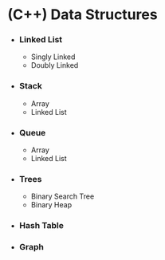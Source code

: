# (C++) Data Structures

- ### Linked List
  - Singly Linked 
  - Doubly Linked
- ### Stack
    - Array 
    - Linked List 
- ### Queue
    - Array 
    - Linked List
- ### Trees
  - Binary Search Tree
  - Binary Heap
- ### Hash Table
- ### Graph
